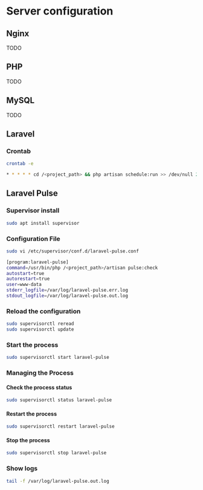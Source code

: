 

# Server configuration

## Nginx
TODO

## PHP
TODO

## MySQL
TODO

## Laravel

### Crontab
```bash
crontab -e 

* * * * * cd /<project_path> && php artisan schedule:run >> /dev/null 2>&1
```

## Laravel Pulse

### Supervisor install  
```bash
sudo apt install supervisor  
```

### Configuration File
```bash
sudo vi /etc/supervisor/conf.d/laravel-pulse.conf

[program:laravel-pulse]
command=/usr/bin/php /<project_path>/artisan pulse:check
autostart=true
autorestart=true
user=www-data
stderr_logfile=/var/log/laravel-pulse.err.log
stdout_logfile=/var/log/laravel-pulse.out.log
```

### Reload the configuration
```bash
sudo supervisorctl reread
sudo supervisorctl update
```

### Start the process
```bash
sudo supervisorctl start laravel-pulse
```

### Managing the Process
#### Check the process status
```bash
sudo supervisorctl status laravel-pulse
```

#### Restart the process
```bash
sudo supervisorctl restart laravel-pulse
```

#### Stop the process
```bash
sudo supervisorctl stop laravel-pulse
```

### Show logs
```bash
tail -f /var/log/laravel-pulse.out.log
```
